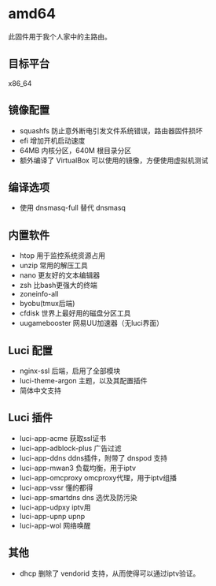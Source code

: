 # amd64

此固件用于我个人家中的主路由。

## 目标平台

x86_64

## 镜像配置

- squashfs 防止意外断电引发文件系统错误，路由器固件损坏
- efi 增加开机启动速度
- 64MB 内核分区，640M 根目录分区
- 额外编译了 VirtualBox 可以使用的镜像，方便使用虚拟机测试

## 编译选项

- 使用 dnsmasq-full 替代 dnsmasq

## 内置软件

- htop 用于监控系统资源占用
- unzip 常用的解压工具
- nano 更友好的文本编辑器
- zsh 比bash更强大的终端
- zoneinfo-all
- byobu(tmux后端)
- cfdisk 世界上最好用的磁盘分区工具
- uugamebooster 网易UU加速器（无luci界面）

## Luci 配置

- nginx-ssl 后端，启用了全部模块
- luci-theme-argon 主题，以及其配置插件
- 简体中文支持

## Luci 插件

- luci-app-acme 获取ssl证书
- luci-app-adblock-plus 广告过滤
- luci-app-ddns ddns插件，附带了 dnspod 支持
- luci-app-mwan3 负载均衡，用于iptv
- luci-app-omcproxy omcproxy代理，用于iptv组播
- luci-app-vssr 懂的都得
- luci-app-smartdns dns 选优及防污染
- luci-app-udpxy iptv用
- luci-app-upnp upnp
- luci-app-wol 网络唤醒

## 其他

- dhcp 删除了 vendorid 支持，从而使得可以通过iptv验证。
